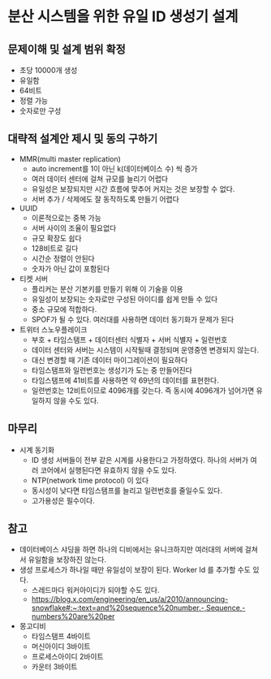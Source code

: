 # 분산 시스템을 위한 유일 ID 생성기 설계

## 문제이해 및 설계 범위 확정
* 초당 10000개 생성
* 유일함
* 64비트
* 정렬 가능
* 숫자로만 구성

## 대략적 설계안 제시 및 동의 구하기
* MMR(multi master replication)
    * auto increment를 1이 아닌 k(데이터베이스 수) 씩 증가
    * 여러 데이터 센터에 걸쳐 규모를 늘리기 어렵다
    * 유일성은 보장되지만 시간 흐름에 맞추어 커지는 것은 보장할 수 없다.
    * 서버 추가 / 삭제에도 잘 동작하도록 만들기 어렵다
* UUID
    * 이론적으로는 중복 가능
    * 서버 사이의 조율이 필요없다
    * 규모 확장도 쉽다
    * 128비트로 길다
    * 시간순 정렬이 안된다
    * 숫자가 아닌 값이 포함된다
* 티켓 서버
    * 플리커는 분산 기본키를 만들기 위해 이 기술을 이용
    * 유일성이 보장되는 숫자로만 구성된 아이디를 쉽게 만들 수 있다
    * 중소 규모에 적합하다.
    * SPOF가 될 수 있다. 여러대를 사용하면 데이터 동기화가 문제가 된다
* 트위터 스노우플레이크
    * 부호 + 타임스탬프 + 데이터센터 식별자 + 서버 식별자 + 일련번호
    * 데이터 센터와 서버는 시스템이 시작될때 결정되며 운영중엔 변경되지 않는다.
    * 대신 변경할 때 기존 데이터 마이그레이션이 필요하다
    * 타임스탬프와 일련번호는 생성기가 도는 중 만들어진다
    * 타임스탬프에 41비트를 사용하면 약 69년의 데이터를 표현한다.
    * 일련번호는 12비트이므로 4096개를 갖는다. 즉 동시에 4096개가 넘어가면 유일하지 않을 수도 있다.

## 마무리
* 시계 동기화
    * ID 생성 서버들이 전부 같은 시계를 사용한다고 가정하였다. 하나의 서버가 여러 코어에서 실행된다면 유효하지 않을 수도 있다.
    * NTP(network time protocol) 이 있다
    * 동시성이 낮다면 타임스탬프를 늘리고 일련번호를 줄일수도 있다.
    * 고가용성은 필수이다.


## 참고
* 데이터베이스 샤딩을 하면 하나의 디비에서는 유니크하지만 여러대의 서버에 걸쳐서 유일함을 보장하진 않는다.
* 생성 프로세스가 하나일 때만 유일성이 보장이 된다. Worker Id 를 추가할 수도 있다.
    * 스레드마다 워커아이디가 되야할 수도 있다.
    * https://blog.x.com/engineering/en_us/a/2010/announcing-snowflake#:~:text=and%20sequence%20number.-,Sequence,-numbers%20are%20per
* 몽고디비
    * 타임스탬프 4바이트
    * 머신아이디 3바이트
    * 프로세스아이디 2바이트
    * 카운터 3바이트
  
